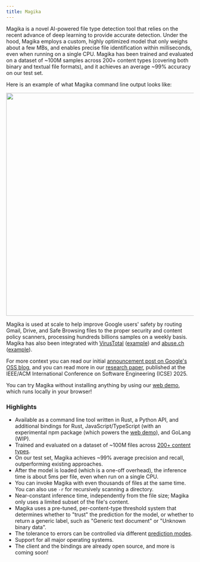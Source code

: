 ```yaml
---
title: Magika
---
```


Magika is a novel AI-powered file type detection tool that relies on the recent advance of deep learning to provide accurate detection. Under the hood, Magika employs a custom, highly optimized model that only weighs about a few MBs, and enables precise file identification within milliseconds, even when running on a single CPU. Magika has been trained and evaluated on a dataset of ~100M samples across 200+ content types (covering both binary and textual file formats), and it achieves an average ~99% accuracy on our test set.

Here is an example of what Magika command line output looks like:

<p align="center">
    <img src="/magika-screenshot.png" width="600">
</p>

Magika is used at scale to help improve Google users' safety by routing Gmail, Drive, and Safe Browsing files to the proper security and content policy scanners, processing hundreds billions samples on a weekly basis. Magika has also been integrated with [VirusTotal](https://www.virustotal.com/) ([example](/magika-vt.png)) and [abuse.ch](https://bazaar.abuse.ch/) ([example](/magika-abusech.png)).

For more context you can read our initial [announcement post on Google's OSS blog](https://opensource.googleblog.com/2024/02/magika-ai-powered-fast-and-efficient-file-type-identification.html), and you can read more in our [research paper](/additional-resources/research-papers-and-citation), published at the IEEE/ACM International Conference on Software Engineering (ICSE) 2025.

You can try Magika without installing anything by using our [web demo](/demo/web-demo), which runs locally in your browser!


### Highlights

- Available as a command line tool written in Rust, a Python API, and additional bindings for Rust, JavaScript/TypeScript (with an experimental npm package (which powers the [web demo](/demo/web-demo)), and GoLang (WIP).
- Trained and evaluated on a dataset of ~100M files across [200+ content types](https://github.com/google/magika/blob/main/assets/models/standard_v3_3/README.md).
- On our test set, Magika achieves ~99% average precision and recall, outperforming existing approaches.
- After the model is loaded (which is a one-off overhead), the inference time is about 5ms per file, even when run on a single CPU.
- You can invoke Magika with even thousands of files at the same time. You can also use `-r` for recursively scanning a directory.
- Near-constant inference time, independently from the file size; Magika only uses a limited subset of the file's content.
- Magika uses a pre-tuned, per-content-type threshold system that determines whether to "trust" the prediction for the model, or whether to return a generic label, such as "Generic text document" or "Unknown binary data".
- The tolerance to errors can be controlled via different [prediction modes](/core-concepts/prediction-modes).
- Support for all major operating systems.
- The client and the bindings are already open source, and more is coming soon!